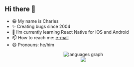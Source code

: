 ## Hi there 👋

- 😀 My name is Charles
- ✨ Creating bugs since 2004
- 🌱 I’m currently learning React Native for IOS and Android
- 📫 How to reach me: [e-mail](mailto:cfbevan@gmail.com)
- 😄 Pronouns: he/him

<div align="center">
  <img src="https://github-readme-stats.vercel.app/api/top-langs?username=cfbevan&locale=en&hide_title=false&langs_count=8&theme=dracula&hide_border=false&size_weight=0.5&count_weight=0.5&layout=pie&order=2" alt="languages graph"  />
</div>

<div align="center">
  <img src="https://profile-counter.glitch.me/cfbevan/count.svg?"  />
</div>
